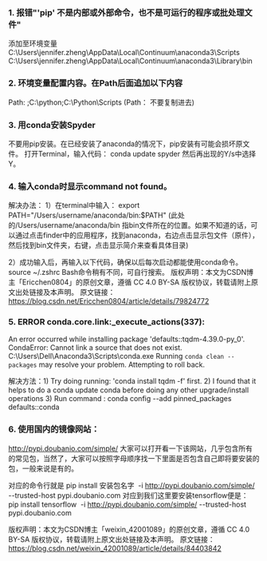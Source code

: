 ### 1. 报错"'pip' 不是内部或外部命令，也不是可运行的程序或批处理文件"
添加至环境变量 C:\Users\jennifer.zheng\AppData\Local\Continuum\anaconda3\Scripts
C:\Users\jennifer.zheng\AppData\Local\Continuum\anaconda3\Library\bin

### 2. 环境变量配置内容。在Path后面追加以下内容
Path:     ;C:\python;C:\Python\Scripts     (Path： 不要复制进去)

### 3. 用conda安装Spyder
不要用pip安装。在已经安装了anaconda的情况下，pip安装有可能会损坏原文件。
打开Terminal，输入代码：
conda update spyder
然后再出现的Y/s中选择Y。

### 4. 输入conda时显示command not found。
解决办法：
1）在terminal中输入：
export PATH="/Users/username/anaconda/bin:$PATH"
(此处的/Users/username/anaconda/bin 指bin文件所在的位置。如果不知道的话，可以通过点击finder中的应用程序，找到anaconda，右边点击显示包文件（原件），然后找到bin文件夹，右键，点击显示简介来查看具体目录)

2）成功输入后，再输入以下代码，确保以后每次启动都能使用conda命令。
source ~/.zshrc
Bash命令稍有不同，可自行搜索。
版权声明：本文为CSDN博主「Ericchen0804」的原创文章，遵循 CC 4.0 BY-SA 版权协议，转载请附上原文出处链接及本声明。
原文链接：https://blog.csdn.net/Ericchen0804/article/details/79824772

### 5. ERROR conda.core.link:_execute_actions(337):
An error occurred while installing package 'defaults::tqdm-4.39.0-py_0'.
CondaError: Cannot link a source that does not exist. C:\Users\Dell\Anaconda3\Scripts\conda.exe
Running `conda clean --packages` may resolve your problem.
Attempting to roll back.

解决方法：1) Try doing running: 'conda install tqdm -f' first.
2) I found that it helps to do a
conda update conda
before doing any other upgrade/install operations
3) Run command :
conda config --add pinned_packages defaults::conda

### 6. 使用国内的镜像网站：
http://pypi.doubanio.com/simple/
大家可以打开看一下该网站，几乎包含所有的常见包，当然了，大家可以按照字母顺序找一下里面是否包含自己即将要安装的包，一般来说是有的。

对应的命令行就是
pip install 安装包名字  -i http://pypi.doubanio.com/simple/ --trusted-host pypi.doubanio.com
对应到我们这里要安装tensorflow便是：
pip install tensorflow  -i http://pypi.doubanio.com/simple/ --trusted-host pypi.doubanio.com

版权声明：本文为CSDN博主「weixin_42001089」的原创文章，遵循 CC 4.0 BY-SA 版权协议，转载请附上原文出处链接及本声明。
原文链接：https://blog.csdn.net/weixin_42001089/article/details/84403842

